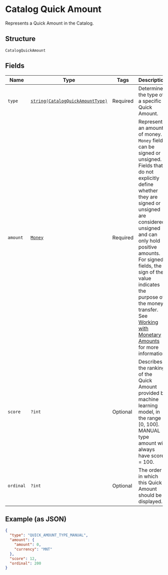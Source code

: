
# Catalog Quick Amount

Represents a Quick Amount in the Catalog.

## Structure

`CatalogQuickAmount`

## Fields

| Name | Type | Tags | Description | Getter | Setter |
|  --- | --- | --- | --- | --- | --- |
| `type` | [`string(CatalogQuickAmountType)`](../../doc/models/catalog-quick-amount-type.md) | Required | Determines the type of a specific Quick Amount. | getType(): string | setType(string type): void |
| `amount` | [`Money`](../../doc/models/money.md) | Required | Represents an amount of money. `Money` fields can be signed or unsigned.<br>Fields that do not explicitly define whether they are signed or unsigned are<br>considered unsigned and can only hold positive amounts. For signed fields, the<br>sign of the value indicates the purpose of the money transfer. See<br>[Working with Monetary Amounts](https://developer.squareup.com/docs/build-basics/working-with-monetary-amounts)<br>for more information. | getAmount(): Money | setAmount(Money amount): void |
| `score` | `?int` | Optional | Describes the ranking of the Quick Amount provided by machine learning model, in the range [0, 100].<br>MANUAL type amount will always have score = 100. | getScore(): ?int | setScore(?int score): void |
| `ordinal` | `?int` | Optional | The order in which this Quick Amount should be displayed. | getOrdinal(): ?int | setOrdinal(?int ordinal): void |

## Example (as JSON)

```json
{
  "type": "QUICK_AMOUNT_TYPE_MANUAL",
  "amount": {
    "amount": 0,
    "currency": "MNT"
  },
  "score": 12,
  "ordinal": 200
}
```

